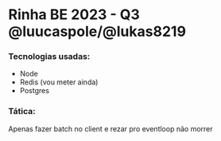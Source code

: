# Rinha BE 2023 - Q3 @luucaspole/@lukas8219

### Tecnologias usadas:

- Node
- Redis (vou meter ainda)
- Postgres


### Tática:
Apenas fazer batch no client e rezar pro eventloop não morrer